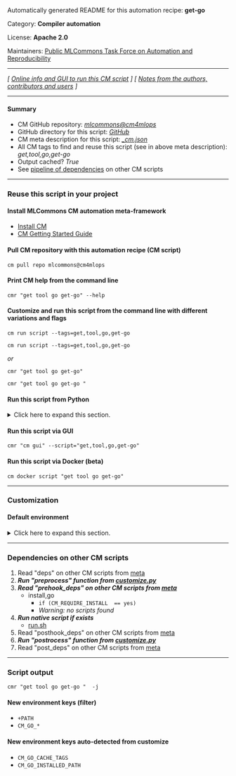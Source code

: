 Automatically generated README for this automation recipe: **get-go**

Category: **Compiler automation**

License: **Apache 2.0**

Maintainers: [Public MLCommons Task Force on Automation and Reproducibility](https://github.com/mlcommons/ck/blob/master/docs/taskforce.md)

---
*[ [Online info and GUI to run this CM script](https://access.cknowledge.org/playground/?action=scripts&name=get-go,ab42647a96724a25) ] [ [Notes from the authors, contributors and users](README-extra.md) ]*

---
#### Summary

* CM GitHub repository: *[mlcommons@cm4mlops](https://github.com/mlcommons/cm4mlops/tree/dev)*
* GitHub directory for this script: *[GitHub](https://github.com/mlcommons/cm4mlops/tree/dev/script/get-go)*
* CM meta description for this script: *[_cm.json](_cm.json)*
* All CM tags to find and reuse this script (see in above meta description): *get,tool,go,get-go*
* Output cached? *True*
* See [pipeline of dependencies](#dependencies-on-other-cm-scripts) on other CM scripts


---
### Reuse this script in your project

#### Install MLCommons CM automation meta-framework

* [Install CM](https://access.cknowledge.org/playground/?action=install)
* [CM Getting Started Guide](https://github.com/mlcommons/ck/blob/master/docs/getting-started.md)

#### Pull CM repository with this automation recipe (CM script)

```cm pull repo mlcommons@cm4mlops```

#### Print CM help from the command line

````cmr "get tool go get-go" --help````

#### Customize and run this script from the command line with different variations and flags

`cm run script --tags=get,tool,go,get-go`

`cm run script --tags=get,tool,go,get-go `

*or*

`cmr "get tool go get-go"`

`cmr "get tool go get-go " `


#### Run this script from Python

<details>
<summary>Click here to expand this section.</summary>

```python

import cmind

r = cmind.access({'action':'run'
                  'automation':'script',
                  'tags':'get,tool,go,get-go'
                  'out':'con',
                  ...
                  (other input keys for this script)
                  ...
                 })

if r['return']>0:
    print (r['error'])

```

</details>


#### Run this script via GUI

```cmr "cm gui" --script="get,tool,go,get-go"```

#### Run this script via Docker (beta)

`cm docker script "get tool go get-go" `

___
### Customization

#### Default environment

<details>
<summary>Click here to expand this section.</summary>

These keys can be updated via `--env.KEY=VALUE` or `env` dictionary in `@input.json` or using script flags.


</details>

___
### Dependencies on other CM scripts


  1. Read "deps" on other CM scripts from [meta](https://github.com/mlcommons/cm4mlops/tree/dev/script/get-go/_cm.json)
  1. ***Run "preprocess" function from [customize.py](https://github.com/mlcommons/cm4mlops/tree/dev/script/get-go/customize.py)***
  1. ***Read "prehook_deps" on other CM scripts from [meta](https://github.com/mlcommons/cm4mlops/tree/dev/script/get-go/_cm.json)***
     * install,go
       * `if (CM_REQUIRE_INSTALL  == yes)`
       - *Warning: no scripts found*
  1. ***Run native script if exists***
     * [run.sh](https://github.com/mlcommons/cm4mlops/tree/dev/script/get-go/run.sh)
  1. Read "posthook_deps" on other CM scripts from [meta](https://github.com/mlcommons/cm4mlops/tree/dev/script/get-go/_cm.json)
  1. ***Run "postrocess" function from [customize.py](https://github.com/mlcommons/cm4mlops/tree/dev/script/get-go/customize.py)***
  1. Read "post_deps" on other CM scripts from [meta](https://github.com/mlcommons/cm4mlops/tree/dev/script/get-go/_cm.json)

___
### Script output
`cmr "get tool go get-go "  -j`
#### New environment keys (filter)

* `+PATH`
* `CM_GO_*`
#### New environment keys auto-detected from customize

* `CM_GO_CACHE_TAGS`
* `CM_GO_INSTALLED_PATH`